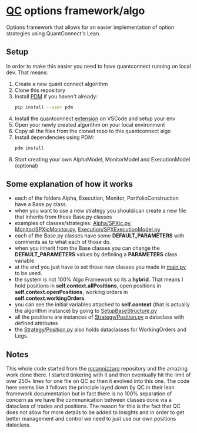 # [QC](https://quantconnect.com) options framework/algo
Options framework that allows for an easier implementation of option strategies using QuantConnect's Lean.

## Setup

In order to make this easier you need to have quantconnect running on local dev. That means:

1. Create a new quant connect algorithm
2. Clone this repository
3. Install [PDM](https://pdm.fming.dev/) if you haven't already:
   ```bash
   pip install --user pdm
   ```
4. Install the quantconnect [extension](https://marketplace.visualstudio.com/items?itemName=quantconnect.quantconnect) on VSCode and setup your env
5. Open your newly created algorithm on your local environment
6. Copy all the files from the cloned repo to this quantconnect algo
7. Install dependencies using PDM:
   ```bash
   pdm install
   ```
8. Start creating your own AlphaModel, MonitorModel and ExecutionModel (optional)


## Some explanation of how it works

- each of the folders Alpha, Execution, Monitor, PortfolioConstruction have a Base.py class.
- when you want to use a new strategy you should/can create a new file that inherits from those Base.py classes
- examples of classes/strategies: [Alpha/SPXic.py](https://github.com/Chocksy/qc-options-framework/blob/main/Alpha/SPXic.py), [Monitor/SPXicMonitor.py](https://github.com/Chocksy/qc-options-framework/blob/main/Monitor/SPXicMonitor.py), [Execution/SPXExecutionModel.py](https://github.com/Chocksy/qc-options-framework/blob/main/Execution/SPXExecutionModel.py)
- each of the Base.py classes have some **DEFAULT_PARAMETERS** with comments as to what each of those do.
- when you inherit from the Base classes you can change the **DEFAULT_PARAMETERS** values by definiing a **PARAMETERS** class variable
- at the end you just have to set those new classes you made in [main.py](https://github.com/Chocksy/qc-options-framework/blob/main/main.py) to be used.
- the system is not 100% Algo Framework so its a **hybrid**. That means I hold positions in **self.context.allPositions**, open positions in **self.context.openPositions**, working orders in **self.context.workingOrders**.
- you can see the initial variables attached to **self.context** (that is actually the algorithm instance) by going to [SetupBaseStructure.py](https://github.com/Chocksy/qc-options-framework/blob/main/Initialization/SetupBaseStructure.py)
- all the positions are instances of [Strategy/Position.py](https://github.com/Chocksy/qc-options-framework/blob/main/Strategy/Position.py) a dataclass with defined attributes
- the [Strategy/Position.py](https://github.com/Chocksy/qc-options-framework/blob/main/Strategy/Position.py) also holds dataclasses for WorkingOrders and Legs.


## Notes

This whole code started from the [rccannizzaro](https://github.com/rccannizzaro/QC-StrategyBacktest?tab=readme-ov-file) repository and the amazing work done there. I started tinkering with it and then eventually hit the limit of over 250+ lines for one file on QC so then it evolved into this one.
The code here seems like it follows the principle layed down by QC in their lean framework documentation but in fact there is no 100% separation of concern as we have the communication between classes done via a dataclass of trades and positions. The reason for this is the fact that QC does not allow for more details to be added to Insights and in order to get better management and control we need to just use our own positions dataclass.

